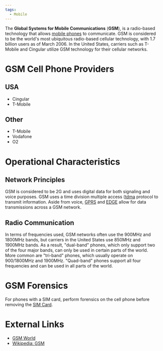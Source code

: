 ```yaml
---
tags:
  - Mobile
---
```

The **Global Systems for Mobile Communications** (**GSM**), is a radio-based
technology that allows [mobile phones](mobile_phones.md) to communicate. GSM is
considered to be the world's most ubiquitous radio-based cellular technology,
with 1.7 billion users as of March 2006. In the United States, carriers such as
T-Mobile and Cingular utilize GSM technology for their cellular networks.

# GSM Cell Phone Providers

## USA

* Cingular
* T-Mobile

## Other

* T-Mobile
* Vodafone
* O2

# Operational Characteristics

## Network Principles

GSM is considered to be 2G and uses digital data for both signaling and voice
purposes. GSM uses a time division multiple access ([tdma](tdma.md) protocol to
transmit information. Aside from voice, [GPRS](gprs.md) and [EDGE](edge.md)
allow for data transmissions across a GSM network.

## Radio Communication

In terms of frequencies used, GSM networks often use the 900MHz and
1800MHz bands, but carriers in the United States use 850MHz and 1900MHz
bands. As a result, "dual-band" phones, which only support two of the
four major bands, can only be used in certain parts of the world. More
common are "tri-band" phones, which usually operate on 900/1800MHz and
1900MHz. "Quad-band" phones support all four frequencies and can be used
in all parts of the world.

# GSM Forensics

For phones with a SIM card, perform forensics on the cell phone before
removing the [SIM Card](sim_cards.md).

# External Links

* [GSM World](https://www.gsma.com)
* [Wikipedia: GSM](https://en.wikipedia.org/wiki/Gsm)

